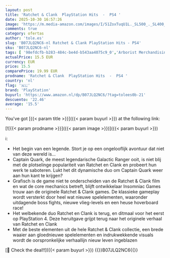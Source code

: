 ```yaml
---
layout: post
title: 'Ratchet & Clank  PlayStation Hits  -  PS4 '
date: 2025-10-30 16:57:26
image: 'https://m.media-amazon.com/images/I/51ZoxTuqU1L._SL500_._SL400_.jpg'
comments: true
category: ofertas
author: 'tole.es'
slug: 'B07JLQ2NC6-nl Ratchet & Clank PlayStation Hits - PS4'
sku: 'B07JLQ2NC6-nl'
tags: [ '98efdcfb-b283-484c-be4d-b543aa4075c9_0','Arborist Merchandising Root','Games','Meest verwachte games','Pc-consoles, -games & -accessoires','Pc-games','Self Service','Special Features Stores','playstation','🇳🇱', ]
actualPrice: 15.5 EUR
currency: EUR
price: 15.5
comparePrice: 19.99 EUR
prodname: 'Ratchet & Clank  PlayStation Hits  -  PS4 '
country: 'nl'
flag: '🇳🇱'
brand: 'PlayStation'
buyurl: 'https://www.amazon.nl/dp/B07JLQ2NC6/?tag=tolees0b-21'
descuento: '22.46'
average: '15.5'
---
```


You've got [{{< param title >}}]({{< param buyurl >}}) at the following link:

[![{{< param prodname >}}]({{< param image >}})]({{< param buyurl >}})

ℹ️:

- Het begin van een legende. Stort je op een ongelooflijk avontuur dat niet van deze wereld is…
- Captain Quark, de meest legendarische Galactic Ranger ooit, is niet blij met de plotselinge populariteit van Ratchet en Clank en probeert hun werk te saboteren. Lukt het dit dynamische duo om Captain Quark weer aan hun kant te krijgen?
- Grafisch is de game niet te onderscheiden van de Ratchet & Clank film en wat de core mechanics betreft, blijft ontwikkelaar Insomniac Games trouw aan de originele Ratchet & Clank games. De klassieke gameplay wordt versterkt door heel wat nieuwe spelelementen, waaronder uitdagende boss fights, nieuwe vlieg-levels en een heuse hoverboard race!
- Het welbekende duo Ratchet en Clank is terug, en ditmaal voor het eerst op PlayStation 4. Deze heruitgave grijpt terug naar het originele verhaal van Ratchet en Clank
- Met de beste elementen uit de hele Ratchet & Clank collectie, een brede waaier aan gloednieuwe spelelementen en indrukwekkende visuals wordt de oorspronkelijke verhaallijn nieuw leven ingeblazen

[🛒 Check the deal!!]({{< param buyurl >}})
{{<world>}}B07JLQ2NC6{{</world>}}
